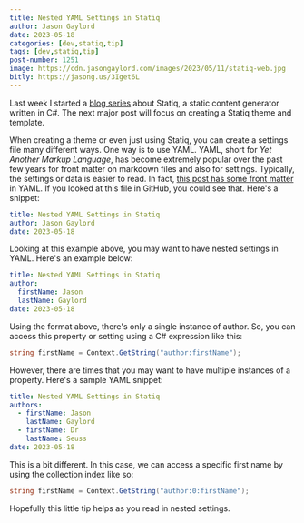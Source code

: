 ```yaml
---
title: Nested YAML Settings in Statiq
author: Jason Gaylord
date: 2023-05-18
categories: [dev,statiq,tip]
tags: [dev,statiq,tip]
post-number: 1251
image: https://cdn.jasongaylord.com/images/2023/05/11/statiq-web.jpg
bitly: https://jasong.us/3Iget6L
---
```


Last week I started a [blog series](https://jasong.us/3VZBsJe) about Statiq, a static content generator written in C#. The next major post will focus on creating a Statiq theme and template.

When creating a theme or even just using Statiq, you can create a settings file many different ways. One way is to use YAML. YAML, short for _Yet Another Markup Language_, has become extremely popular over the past few years for front matter on markdown files and also for settings. Typically, the settings or data is easier to read. In fact, [this post has some front matter](https://jasong.us/3MhxN57) in YAML. If you looked at this file in GitHub, you could see that. Here's a snippet:

```yaml
title: Nested YAML Settings in Statiq
author: Jason Gaylord
date: 2023-05-18
```

Looking at this example above, you may want to have nested settings in YAML. Here's an example below:

```yaml
title: Nested YAML Settings in Statiq
author:
  firstName: Jason
  lastName: Gaylord
date: 2023-05-18
```

Using the format above, there's only a single instance of author. So, you can access this property or setting using a C# expression like this:

```csharp
string firstName = Context.GetString("author:firstName");
```

However, there are times that you may want to have multiple instances of a property. Here's a sample YAML snippet:

```yaml
title: Nested YAML Settings in Statiq
authors:
  - firstName: Jason
    lastName: Gaylord
  - firstName: Dr
    lastName: Seuss
date: 2023-05-18
```

This is a bit different. In this case, we can access a specific first name by using the collection index like so:

```csharp
string firstName = Context.GetString("author:0:firstName");
```

Hopefully this little tip helps as you read in nested settings.